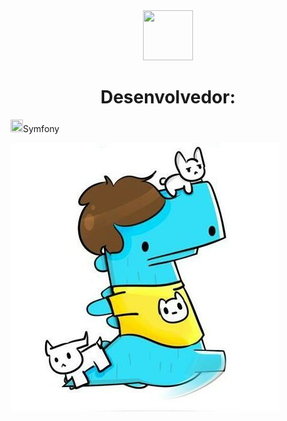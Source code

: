 <html>
<head>
 <div align="center"><img src="https://freeiconshop.com/wp-content/uploads/edd/code-flat.png" height="80" width="80" >
  <h1>
    Desenvolvedor:
  </h1>
  </div>
  </head>
<body>
  <div class="row">
    
  <img id="img1" src="https://img.icons8.com/color/452/symfony.png" height="20" width="20"><label>Symfony</label>
  </div>
<footer>
 <div allign="right">
 <img src="123.jpg">
  </div>
  </footer>
  </body>
</html>
<!--
**isaacoliveira1/isaacoliveira1** is a ✨ _special_ ✨ repository because its `README.md` (this file) appears on your GitHub profile.

Here are some ideas to get you started:

- 🔭 I’m currently working on ...
- 🌱 I’m currently learning ...
- 👯 I’m looking to collaborate on ...
- 🤔 I’m looking for help with ...
- 💬 Ask me about ...
- 📫 How to reach me: ...
- 😄 Pronouns: ...
- ⚡ Fun fact: ...
-->

